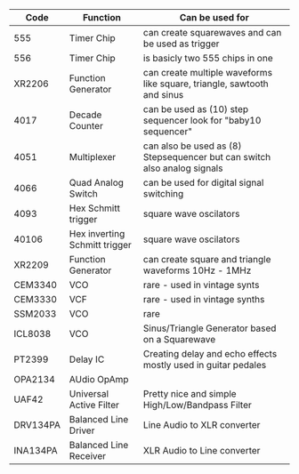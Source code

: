 | Code	   | Function	                     | Can be used for                                                           |
| -------- | ----------------------------- | ------------------------------------------------------------------------- |
| 555	     | Timer Chip	                   | can create squarewaves and can be used as trigger                         |
| 556	     | Timer Chip	                   | is basicly two 555 chips in one                                           |
| XR2206	 | Function Generator	           | can create multiple waveforms like square, triangle, sawtooth and sinus   |
| 4017	   | Decade Counter	               | can be used as (10) step sequencer look for "baby10 sequencer"            |
| 4051	   | Multiplexer	                 | can also be used as (8) Stepsequencer but can switch also analog signals  |
| 4066     | Quad Analog Switch            | can be used for digital signal switching                                  |
| 4093	   | Hex Schmitt trigger           | square wave oscilators                                                    |
| 40106	   | Hex inverting Schmitt trigger | square wave oscilators                                                    |
| XR2209	 | Function Generator	           | can create square and triangle waveforms 10Hz - 1MHz                      |
| CEM3340	 | VCO	                         | rare - used in vintage synts                                              |
| CEM3330	 | VCF	                         | rare - used in vintage synths                                             |
| SSM2033	 | VCO	                         | rare                                                                      |
| ICL8038  | VCO                           | Sinus/Triangle Generator based on a Squarewave                            |
| PT2399   | Delay IC                      | Creating delay and echo effects mostly used in guitar pedales             |
| OPA2134  | AUdio OpAmp                   |                                                                           |
| UAF42    | Universal Active Filter       | Pretty nice and simple High/Low/Bandpass Filter                           |
| DRV134PA | Balanced Line Driver          | Line Audio to XLR converter                                               |
| INA134PA | Balanced Line Receiver        | XLR Audio to Line converter                                               |
